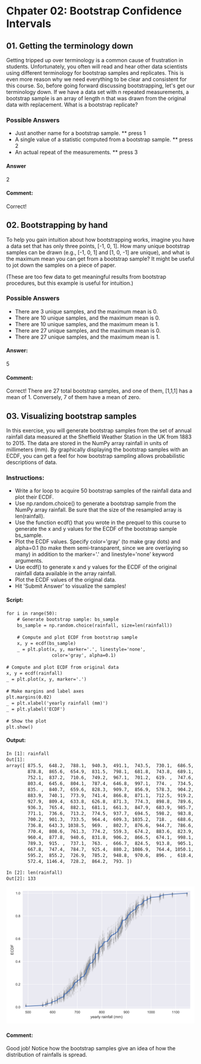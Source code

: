 # Chpater 02: Bootstrap Confidence Intervals

## 01. Getting the terminology down
Getting tripped up over terminology is a common cause of frustration in students. Unfortunately, you often will read and hear other data scientists using different terminology for bootstrap samples and replicates. This is even more reason why we need everything to be clear and consistent for this course. So, before going forward discussing bootstrapping, let's get our terminology down. If we have a data set with n repeated measurements, a bootstrap sample is an array of length n that was drawn from the original data with replacement. What is a bootstrap replicate?

### Possible Answers
* Just another name for a bootstrap sample.
** press 1
* A single value of a statistic computed from a bootstrap sample.
** press 2
* An actual repeat of the measurements.
** press 3

#### Answer 
2

#### Comment:
Correct!

## 02. Bootstrapping by hand
To help you gain intuition about how bootstrapping works, imagine you have a data set that has only three points, [-1, 0, 1]. How many unique bootstrap samples can be drawn (e.g., [-1, 0, 1] and [1, 0, -1] are unique), and what is the maximum mean you can get from a bootstrap sample? It might be useful to jot down the samples on a piece of paper.

(These are too few data to get meaningful results from bootstrap procedures, but this example is useful for intuition.)

### Possible Answers
* There are 3 unique samples, and the maximum mean is 0.
* There are 10 unique samples, and the maximum mean is 0.
* There are 10 unique samples, and the maximum mean is 1.
* There are 27 unique samples, and the maximum mean is 0.
* There are 27 unique samples, and the maximum mean is 1.

#### Answer:
5

#### Comment:
Correct! There are 27 total bootstrap samples, and one of them, [1,1,1] has a mean of 1. Conversely, 7 of them have a mean of zero.

## 03. Visualizing bootstrap samples
In this exercise, you will generate bootstrap samples from the set of annual rainfall data measured at the Sheffield Weather Station in the UK from 1883 to 2015. The data are stored in the NumPy array rainfall in units of millimeters (mm). By graphically displaying the bootstrap samples with an ECDF, you can get a feel for how bootstrap sampling allows probabilistic descriptions of data.

### Instructions:
* Write a for loop to acquire 50 bootstrap samples of the rainfall data and plot their ECDF.
* Use np.random.choice() to generate a bootstrap sample from the NumPy array rainfall. Be sure that the size of the resampled array is len(rainfall).
* Use the function ecdf() that you wrote in the prequel to this course to generate the x and y values for the ECDF of the bootstrap sample bs_sample.
* Plot the ECDF values. Specify color='gray' (to make gray dots) and alpha=0.1 (to make them semi-transparent, since we are overlaying so many) in addition to the marker='.' and linestyle='none' keyword arguments.
* Use ecdf() to generate x and y values for the ECDF of the original rainfall data available in the array rainfall.
* Plot the ECDF values of the original data.
* Hit 'Submit Answer' to visualize the samples!

#### Script:
```
for i in range(50):
    # Generate bootstrap sample: bs_sample
    bs_sample = np.random.choice(rainfall, size=len(rainfall))

    # Compute and plot ECDF from bootstrap sample
    x, y = ecdf(bs_sample)
    _ = plt.plot(x, y, marker='.', linestyle='none',
                 color='gray', alpha=0.1)

# Compute and plot ECDF from original data
x, y = ecdf(rainfall)
_ = plt.plot(x, y, marker='.')

# Make margins and label axes
plt.margins(0.02)
_ = plt.xlabel('yearly rainfall (mm)')
_ = plt.ylabel('ECDF')

# Show the plot
plt.show()
```

#### Output:
```
In [1]: rainfall
Out[1]: 
array([ 875.5,  648.2,  788.1,  940.3,  491.1,  743.5,  730.1,  686.5,
        878.8,  865.6,  654.9,  831.5,  798.1,  681.8,  743.8,  689.1,
        752.1,  837.2,  710.6,  749.2,  967.1,  701.2,  619. ,  747.6,
        803.4,  645.6,  804.1,  787.4,  646.8,  997.1,  774. ,  734.5,
        835. ,  840.7,  659.6,  828.3,  909.7,  856.9,  578.3,  904.2,
        883.9,  740.1,  773.9,  741.4,  866.8,  871.1,  712.5,  919.2,
        927.9,  809.4,  633.8,  626.8,  871.3,  774.3,  898.8,  789.6,
        936.3,  765.4,  882.1,  681.1,  661.3,  847.9,  683.9,  985.7,
        771.1,  736.6,  713.2,  774.5,  937.7,  694.5,  598.2,  983.8,
        700.2,  901.3,  733.5,  964.4,  609.3, 1035.2,  718. ,  688.6,
        736.8,  643.3, 1038.5,  969. ,  802.7,  876.6,  944.7,  786.6,
        770.4,  808.6,  761.3,  774.2,  559.3,  674.2,  883.6,  823.9,
        960.4,  877.8,  940.6,  831.8,  906.2,  866.5,  674.1,  998.1,
        789.3,  915. ,  737.1,  763. ,  666.7,  824.5,  913.8,  905.1,
        667.8,  747.4,  784.7,  925.4,  880.2, 1086.9,  764.4, 1050.1,
        595.2,  855.2,  726.9,  785.2,  948.8,  970.6,  896. ,  618.4,
        572.4, 1146.4,  728.2,  864.2,  793. ])
```
```
In [2]: len(rainfall)
Out[2]: 133
```
![Alt text](./rainfall.svg)

#### Comment:
Good job! Notice how the bootstrap samples give an idea of how the distribution of rainfalls is spread.
